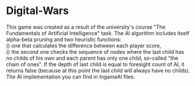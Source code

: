 # Digital-Wars
This game was created as a result of the university's course "The Fundamentals of Artificial Intelligence" task.
The AI algorithm includes itself alpha-beta pruning and two heuristic functions: <br />
() one that calculates the difference between each player score, <br />
() the second one checks the sequence of nodes where the last child has no childs of his own and each parent has only one child, so-called "the chain of ones". If the depth of last child is equal to foresight count of AI, it returns false (because at this point the last child will always have no childs). <br />
The AI implementation you can find in IngameAI files.
